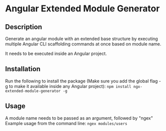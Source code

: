 # Angular Extended Module Generator

## Description
Generate an angular module with an extended base structure by executing multiple Angular CLI scaffolding commands at once based on module name.

It needs to be executed inside an Angular project.

## Installation
Run the following to install the package (Make sure you add the global flag -g to make it available inside any Angular project):
`npm install ngx-extended-module-generator -g`

## Usage
A module name needs to be passed as an argument, followed by "ngex"
Example usage from the command line:
`ngex modules/users`